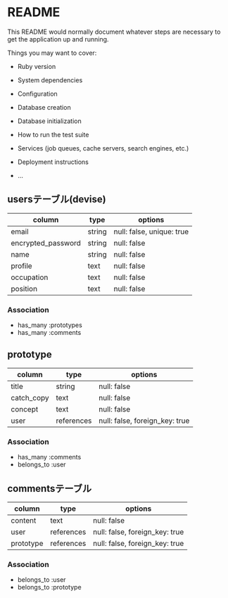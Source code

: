 # README

This README would normally document whatever steps are necessary to get the
application up and running.

Things you may want to cover:

* Ruby version

* System dependencies

* Configuration

* Database creation

* Database initialization

* How to run the test suite

* Services (job queues, cache servers, search engines, etc.)

* Deployment instructions

* ...

## usersテーブル(devise)
|column            |type  |options                       |
|------------------|------|------------------------------|
|email             |string|null: false, unique: true     |
|encrypted_password|string|null: false                   |
|name              |string|null: false                   |
|profile           |text  |null: false                   |
|occupation        |text  |null: false                   |
|position          |text  |null: false                   |

### Association
- has_many :prototypes
- has_many :comments

## prototype
|column            |type       |options                       |
|------------------|-----------|------------------------------|
|title             |string     |null: false                   |
|catch_copy        |text       |null: false                   |
|concept           |text       |null: false                   |
|user              |references |null: false, foreign_key: true|

### Association
- has_many :comments
- belongs_to :user

## commentsテーブル
|column         |type       |options                       |
|---------------|-----------|------------------------------|
|content        |text       |null: false                   |
|user           |references |null: false, foreign_key: true|
|prototype      |references |null: false, foreign_key: true|

### Association
- belongs_to :user
- belongs_to :prototype